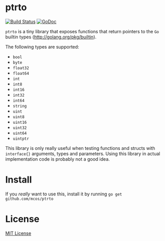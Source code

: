 ptrto
=====

[![Build Status](https://img.shields.io/travis/mcos/ptrto.svg?style=flat)](https://travis-ci.org/mcos/ptrto)
[![GoDoc](https://godoc.org/github.com/mcos/ptrto?status.svg)](https://godoc.org/github.com/mcos/ptrto)

`ptrto` is a tiny library that exposes functions that return pointers to the `Go` builtin types (http://golang.org/pkg/builtin).

The following types are supported:
* `bool`
* `byte`
* `float32`
* `float64`
* `int`
* `int8`
* `int16`
* `int32`
* `int64`
* `string`
* `uint`
* `uint8`
* `uint16`
* `uint32`
* `uint64`
* `uintptr`

This library is only really useful when testing functions and structs with `interface{}` arguments, types and parameters. Using this library in actual implementation code is probably not a good idea.

Install
======
If you _really_ want to use this, install it by running `go get github.com/mcos/ptrto`

License
======
[MIT License][license-file]


[license-file]: LICENSE
